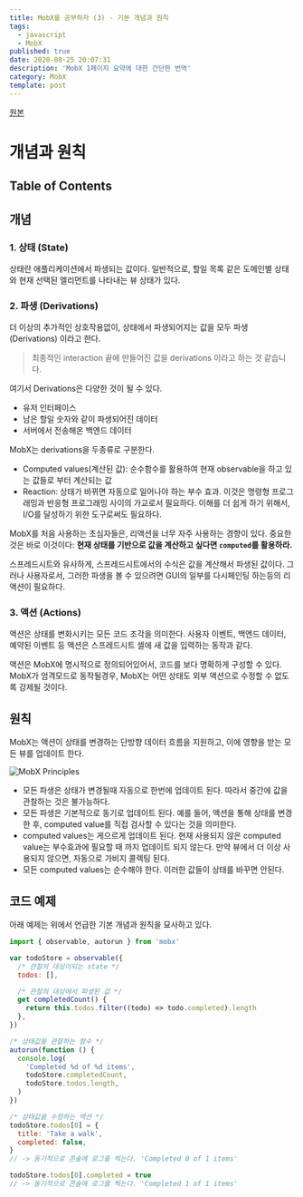 ```yaml
---
title: MobX를 공부하자 (3) - 기본 개념과 원칙
tags:
  - javascript
  - MobX
published: true
date: 2020-08-25 20:07:31
description: 'MobX 1페이지 요약에 대한 간단한 번역'
category: MobX
template: post
---
```


[원본](https://mobx.js.org/intro/concepts.html)

# 개념과 원칙

## Table of Contents

## 개념

### 1. 상태 (State)

상태란 애플리케이션에서 파생되는 값이다. 일반적으로, 할일 목록 같은 도메인별 상태와 현재 선택된 엘리먼트를 나타내는 뷰 상태가 있다.

### 2. 파생 (Derivations)

더 이상의 추가적인 상호작용없이, 상태에서 파생되어지는 값을 모두 파생 (Derivations) 이라고 한다.

> 최종적인 interaction 끝에 만들어진 값을 derivations 이라고 하는 것 같습니다.

여기서 Derivations은 다양한 것이 될 수 있다.

- 유저 인터페이스
- 남은 할일 숫자와 같이 파생되어진 데이터
- 서버에서 전송해온 백엔드 데이터

MobX는 derivations을 두종류로 구분한다.

- Computed values(계산된 값): 순수함수를 활용하여 현재 observable을 하고 있는 값들로 부터 계산되는 값
- Reaction: 상태가 바뀌면 자동으로 일어나야 하는 부수 효과. 이것은 명령형 프로그래밍과 반응형 프로그래밍 사이의 가교로서 필요하다. 이해를 더 쉽게 하기 위해서, I/O를 달성하기 위한 도구로써도 필요하다.

MobX를 처음 사용하는 초심자들은, 리액션을 너무 자주 사용하는 경향이 있다. 중요한 것은 바로 이것이다: **현재 상태를 기반으로 값을 계산하고 싶다면 `computed`를 활용하라.**

스프레드시트와 유사하게, 스프레드시트에서의 수식은 값을 계산해서 파생된 값이다. 그러나 사용자로서, 그러한 파생을 볼 수 있으려면 GUI의 일부를 다시페인팅 하는등의 리액션이 필요하다.

### 3. 액션 (Actions)

액션은 상태를 변화시키는 모든 코드 조각을 의미한다. 사용자 이벤트, 백엔드 데이터, 예약된 이벤트 등 액션은 스프레드시트 셀에 새 값을 입력하는 동작과 같다.

액션은 MobX에 명시적으로 정의되어있어서, 코드를 보다 명확하게 구성할 수 있다. MobX가 엄격모드로 동작될경우, MobX는 어떤 상태도 외부 액션으로 수정할 수 없도록 강제될 것이다.

## 원칙

MobX는 액션이 상태를 변경하는 단방향 데이터 흐름을 지원하고, 이에 영향을 받는 모든 뷰를 업데이트 한다.

![MobX Principles](https://mobx.js.org/assets/action-state-view.png)

- 모든 파생은 상태가 변경될때 자동으로 한번에 업데이트 된다. 따라서 중간에 값을 관찰하는 것은 불가능하다.
- 모든 파생은 기본적으로 동기로 업데이트 된다. 예를 들어, 액션을 통해 상태를 변경한 후, computed value를 직접 검사할 수 있다는 것을 의미한다.
- computed values는 게으르게 업데이트 된다. 현재 사용되지 않은 computed value는 부수효과에 필요할 때 까지 업데이트 되지 않는다. 만약 뷰에서 더 이상 사용되지 않으면, 자동으로 가비지 콜렉팅 된다.
- 모든 computed values는 순수해야 한다. 이러한 값들이 상태를 바꾸면 안된다.

## 코드 예제

아래 예제는 위에서 언급한 기본 개념과 원칙을 묘사하고 있다.

```jsx
import { observable, autorun } from 'mobx'

var todoStore = observable({
  /* 관찰의 대상이되는 state */
  todos: [],

  /* 관찰의 대상에서 파생된 값 */
  get completedCount() {
    return this.todos.filter((todo) => todo.completed).length
  },
})

/* 상태값을 관찰하는 함수 */
autorun(function () {
  console.log(
    'Completed %d of %d items',
    todoStore.completedCount,
    todoStore.todos.length,
  )
})

/* 상태값을 수정하는 액션 */
todoStore.todos[0] = {
  title: 'Take a walk',
  completed: false,
}
// -> 동기적으로 콘솔에 로그를 찍는다. 'Completed 0 of 1 items'

todoStore.todos[0].completed = true
// -> 동기적으로 콘솔에 로그를 찍는다. 'Completed 1 of 1 items'
```

